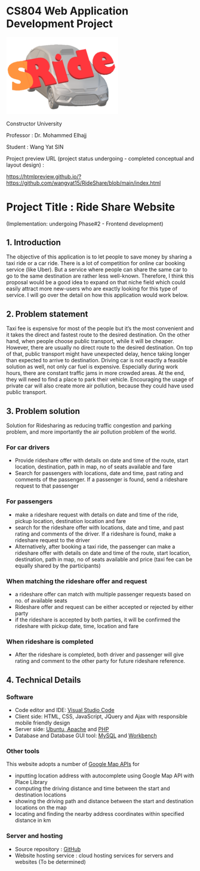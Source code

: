 # CS804 Web Application Development Project
<img src="https://github.com/wangyat15/RideShare/blob/c9d9061dd8352d291e153a6a7dfcfa10eec69a78/SRide%20Logo.png" width="300"/>

Constructor University

Professor : Dr. Mohammed Elhajj

Student   : Wang Yat SIN

Project preview URL (project status undergoing - completed conceptual and layout design) : 

https://htmlpreview.github.io/?https://github.com/wangyat15/RideShare/blob/main/index.html

# Project Title : Ride Share Website
(Implementation: undergoing Phase#2 - Frontend development)

## 1.	Introduction

The objective of this application is to let people to save money by sharing a taxi ride or a car ride. There is a lot of competition for online car booking service (like Uber). But a service where people can share the same car to go to the same destination are rather less well-known. Therefore, I think this proposal would be a good idea to expand on that niche field which could easily attract more new-users who are exactly looking for this type of service. I will go over the detail on how this application would work below.

## 2.	Problem statement

Taxi fee is expensive for most of the people but it’s the most convenient and it takes the direct and fastest route to the desired destination. On the other hand, when people choose public transport, while it will be cheaper. However, there are usually no direct route to the desired destination. On top of that, public transport might have unexpected delay, hence taking longer than expected to arrive to destination. Driving car is not exactly a feasible solution as well, not only car fuel is expensive. Especially during work hours, there are constant traffic jams in more crowded areas. At the end, they will need to find a place to park their vehicle. Encouraging the usage of private car will also create more air pollution, because they could have used public transport.

## 3.	Problem solution

Solution for Ridesharing as reducing traffic congestion and parking problem, and more importantly the air pollution problem of the world.

### For car drivers
+ Provide rideshare offer with details on date and time of the route, start location, destination, path in map, no of seats available and fare
+ Search for passengers with locations, date and time, past rating and comments of the passenger.  If a passenger is found, send a rideshare request to that passenger

### For passengers 
+ make a rideshare request with details on date and time of the ride, pickup location, destination location and fare
+ search for the rideshare offer with locations, date and time, and past rating and comments of the driver.  If a rideshare is found, make a rideshare request to the driver
+ Alternatively, after booking a taxi ride, the passenger can make a rideshare offer with details on date and time of the route, start location, destination, path in map, no of seats available and price (taxi fee can be equally shared by the participants)

### When matching the rideshare offer and request
+ a rideshare offer can match with multiple passenger requests based on no. of available seats
+ Rideshare offer and request can be either accepted or rejected by either party 
+ if the rideshare is accepted by both parties, it will be confirmed the rideshare with pickup date, time, location and fare
 
### When rideshare is completed
+ After the rideshare is completed, both driver and passenger will give rating and comment to the other party for future rideshare reference.

## 4.	Technical Details
### Software
+ Code editor and IDE: [Visual Studio Code](https://code.visualstudio.com/)
+ Client side: HTML, CSS, JavaScript, JQuery and Ajax with responsible mobile friendly design
+ Server side: [Ubuntu, Apache](https://ubuntu.com/) and [PHP](https://www.php.net/)
+ Database and Database GUI tool: [MySQL](https://www.mysql.com/) and [Workbench](https://dev.mysql.com/downloads/workbench/)

### Other tools
This website adopts a number of [Google Map APIs](https://developers.google.com/maps) for 
+	inputting location address with autocomplete using Google Map API with Place Library 
+	computing the driving distance and time between the start and destination locations 
+ showing  the driving path and distance between the start and destination locations on the map
+ locating and finding the nearby address coordinates within specified distance in km

### Server and hosting
+ Source repository : [GitHub](https://github.com/)
+ Website hosting service : cloud hosting services for servers and websites (To be determined) 
